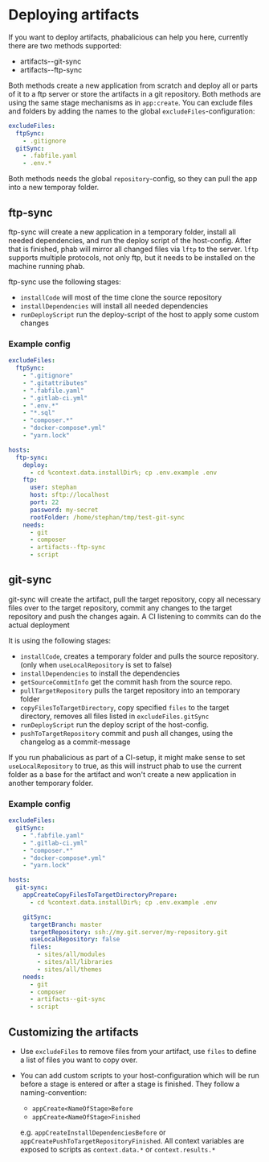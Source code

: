 # Deploying artifacts

If you want to deploy artifacts, phabalicious can help you here, currently there are two methods supported:

* artifacts--git-sync
* artifacts--ftp-sync

Both methods create a new application from scratch and deploy all or parts of it to a ftp server or store the artifacts in a git repository. Both methods are using the same stage mechanisms as in `app:create`. You can exclude files and folders by adding the names to the global `excludeFiles`-configuration:

```yaml
excludeFiles:
  ftpSync:
    - .gitignore
  gitSync:
    - .fabfile.yaml
    - .env.*
```

Both methods needs the global `repository`-config, so they can pull the app into a new temporay folder.

## ftp-sync

ftp-sync will create a new application in a temporary folder, install all needed dependencies, and run the deploy script of the host-config. After that is finished, phab will mirror all changed files via `lftp` to the server. `lftp` supports multiple protocols, not only ftp, but it needs to be installed on the machine running phab.

ftp-sync use the following stages:

* `installCode` will most of the time clone the source repository
* `installDependencies` will install all needed dependencies
* `runDeployScript` run the deploy-script of the host to apply some custom changes

### Example config

```yaml
excludeFiles:
  ftpSync:
    - ".gitignore"
    - ".gitattributes"
    - ".fabfile.yaml"
    - ".gitlab-ci.yml"
    - ".env.*"
    - "*.sql"
    - "composer.*"
    - "docker-compose*.yml"
    - "yarn.lock"

hosts:
  ftp-sync:
    deploy:
      - cd %context.data.installDir%; cp .env.example .env
    ftp:
      user: stephan
      host: sftp://localhost
      port: 22
      password: my-secret
      rootFolder: /home/stephan/tmp/test-git-sync
    needs:
      - git
      - composer
      - artifacts--ftp-sync
      - script

```

## git-sync

git-sync will create the artifact, pull the target repository, copy all necessary files over to the target repository, commit any changes to the target repository and push the changes again. A CI listening to commits can do the actual deployment

It is using the following stages:

* `installCode`, creates a temporary folder and pulls the source repository. (only when `useLocalRepository` is set to false)
* `installDependencies` to install the dependencies
* `getSourceCommitInfo` get the commit hash from the source repo.
* `pullTargetRepository` pulls the target repository into an temporary folder
* `copyFilesToTargetDirectory`, copy specified `files` to the target directory, removes all files listed in `excludeFiles.gitSync`
* `runDeployScript` run the deploy script of the host-config.
* `pushToTargetRepository` commit and push all changes, using the changelog as a commit-message

If you run phabalicious as part of a CI-setup, it might make sense to set `useLocalRepository` to true, as this will instruct phab to use the current folder as a base for the artifact and won't create a new application in another temporary folder.

### Example config

```yaml
excludeFiles:
  gitSync:
    - ".fabfile.yaml"
    - ".gitlab-ci.yml"
    - "composer.*"
    - "docker-compose*.yml"
    - "yarn.lock"

hosts:
  git-sync:
    appCreateCopyFilesToTargetDirectoryPrepare:
      - cd %context.data.installDir%; cp .env.example .env

    gitSync:
      targetBranch: master
      targetRepository: ssh://my.git.server/my-repository.git
      useLocalRepository: false
      files:
        - sites/all/modules
        - sites/all/libraries
        - sites/all/themes
    needs:
      - git
      - composer
      - artifacts--git-sync
      - script
```

## Customizing the artifacts

* Use `excludeFiles` to remove files from your artifact, use `files` to define a list of files you want to copy over. 
* You can add custom scripts to your host-configuration which will be run before a stage is entered or after a stage is finished. They follow a naming-convention:
    * `appCreate<NameOfStage>Before`
    * `appCreate<NameOfStage>Finished`
    
   e.g. `appCreateInstallDependenciesBefore` or `appCreatePushToTargetRepositoryFinished`. All context variables are exposed to scripts as `context.data.*` or `context.results.*`


